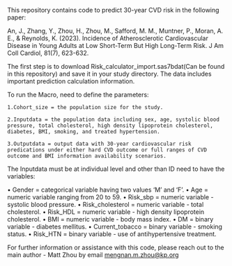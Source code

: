 This repository contains code to predict 30-year CVD risk in the following paper:

An, J., Zhang, Y., Zhou, H., Zhou, M., Safford, M. M., Muntner, P., Moran, A. E., & Reynolds, K. (2023). Incidence of Atherosclerotic Cardiovascular Disease in Young Adults at Low Short-Term But High Long-Term Risk. J Am Coll Cardiol, 81(7), 623-632. 


The first step is to download Risk_calculator_import.sas7bdat(Can be found in this repository) and save it in your study directory. The data includes important prediction calculation information.


To run the Macro, need to define the parameters: 

    1.Cohort_size = the population size for the study. 
  
    2.Inputdata = the population data including sex, age, systolic blood pressure, total cholesterol, high density lipoprotein cholesterol, diabetes, BMI, smoking, and treated hypertension.
  
    3.Outputdata = output data with 30-year cardiovascular risk predications under either hard CVD outcome or full ranges of CVD outcome and BMI information availability scenarios. 

The Inputdata must be at individual level and other than ID need to have the variables:

•	Gender = categorical variable having two values ‘M’ and ‘F’.
•	Age = numeric variable ranging from 20 to 59.
•	Risk_sbp = numeric variable - systolic blood pressure.
•	Risk_cholesterol = numeric variable - total cholesterol.
•	Risk_HDL = numeric variable - high density lipoprotein cholesterol.
•	BMI = numeric variable - body mass index.
•	DM = binary variable - diabetes mellitus.
•	Current_tobacco = binary variable - smoking status.
•	Risk_HTN = binary variable - use of antihypertensive treatment.

For further information or assistance with this code, please reach out to the main author - Matt Zhou by email mengnan.m.zhou@kp.org


